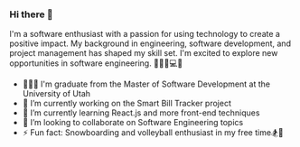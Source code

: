 ### Hi there 👋

I'm a software enthusiast with a passion for using technology to create a positive impact. My background in engineering, software development, and project management has shaped my skill set. I'm excited to explore new opportunities in software engineering. 👩🏻‍🎓💻🔥

- 👩🏻‍💻 I'm graduate from the Master of Software Development at the University of Utah
- 🔭 I’m currently working on the Smart Bill Tracker project
- 🌱 I’m currently learning React.js and more front-end techniques
- 👯 I’m looking to collaborate on Software Engineering topics
- ⚡ Fun fact: Snowboarding and volleyball enthusiast in my free time🏂🏐
